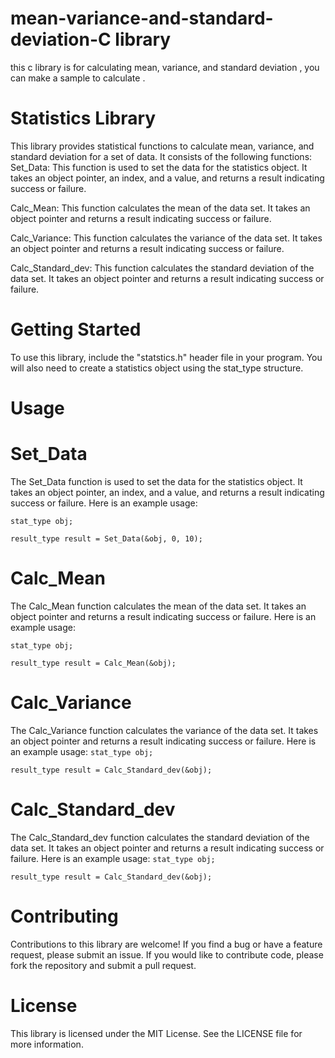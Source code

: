 # mean-variance-and-standard-deviation-C library 
this c library is for calculating mean, variance, and standard deviation , you can make a sample to calculate .

# Statistics Library
This library provides statistical functions to calculate mean, variance, and standard deviation for a set of data. It consists of the following functions:
Set_Data: This function is used to set the data for the statistics object. It takes an object pointer, an index, and a value, and returns a result indicating success or failure.

Calc_Mean: This function calculates the mean of the data set. It takes an object pointer and returns a result indicating success or failure.

Calc_Variance: This function calculates the variance of the data set. It takes an object pointer and returns a result indicating success or failure.

Calc_Standard_dev: This function calculates the standard deviation of the data set. It takes an object pointer and returns a result indicating success or failure.

# Getting Started
To use this library, include the "statstics.h" header file in your program. You will also need to create a statistics object using the stat_type structure.

# Usage
# Set_Data
The Set_Data function is used to set the data for the statistics object. It takes an object pointer, an index, and a value, and returns a result indicating success or failure. Here is an example usage:

`stat_type obj;`

`result_type result = Set_Data(&obj, 0, 10);`

# Calc_Mean
The Calc_Mean function calculates the mean of the data set. It takes an object pointer and returns a result indicating success or failure. Here is an example usage:

`stat_type obj;`

`result_type result = Calc_Mean(&obj);`

# Calc_Variance
The Calc_Variance function calculates the variance of the data set. It takes an object pointer and returns a result indicating success or failure. Here is an example usage:
`stat_type obj;`

`result_type result = Calc_Standard_dev(&obj);`

# Calc_Standard_dev
The Calc_Standard_dev function calculates the standard deviation of the data set. It takes an object pointer and returns a result indicating success or failure. Here is an example usage:
`stat_type obj;`

`result_type result = Calc_Standard_dev(&obj);`

 # Contributing
 Contributions to this library are welcome! If you find a bug or have a feature request, please submit an issue. If you would like to contribute code, please fork the repository and submit a pull request.
 
 # License
 This library is licensed under the MIT License. See the LICENSE file for more information.


